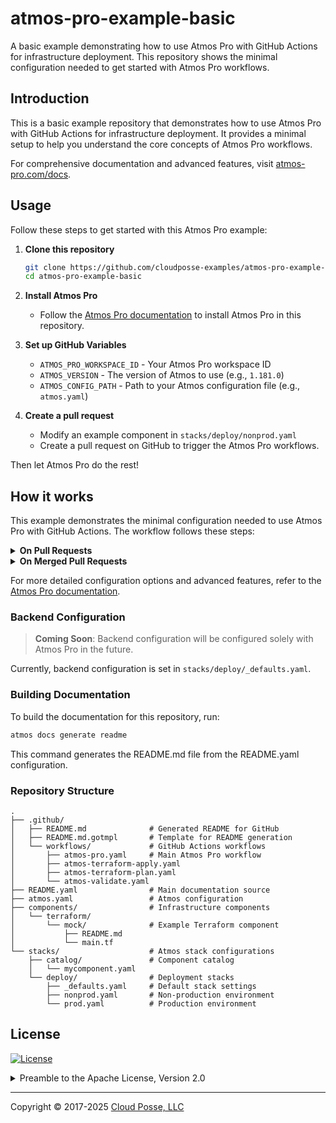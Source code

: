 # atmos-pro-example-basic


A basic example demonstrating how to use Atmos Pro with GitHub Actions for infrastructure deployment. This repository shows the minimal configuration needed to get started with Atmos Pro workflows.


## Introduction

This is a basic example repository that demonstrates how to use Atmos Pro with GitHub Actions for infrastructure deployment. It provides a minimal setup to help you understand the core concepts of Atmos Pro workflows.

For comprehensive documentation and advanced features, visit [atmos-pro.com/docs](https://atmos-pro.com/docs).



## Usage

Follow these steps to get started with this Atmos Pro example:

1. **Clone this repository**
   ```bash
   git clone https://github.com/cloudposse-examples/atmos-pro-example-basic.git
   cd atmos-pro-example-basic
   ```

2. **Install Atmos Pro**
   - Follow the [Atmos Pro documentation](https://atmos-pro.com/docs) to install Atmos Pro in this repository.

3. **Set up GitHub Variables**
   - `ATMOS_PRO_WORKSPACE_ID` - Your Atmos Pro workspace ID
   - `ATMOS_VERSION` - The version of Atmos to use (e.g., `1.181.0`)
   - `ATMOS_CONFIG_PATH` - Path to your Atmos configuration file (e.g., `atmos.yaml`)

4. **Create a pull request**
   - Modify an example component in `stacks/deploy/nonprod.yaml`
   - Create a pull request on GitHub to trigger the Atmos Pro workflows.

Then let Atmos Pro do the rest!

## How it works

This example demonstrates the minimal configuration needed to use Atmos Pro with GitHub Actions. The workflow follows these steps:

<details>
<summary><strong>On Pull Requests</strong></summary>

When a pull request is created or updated, Atmos Pro triggers [`atmos terraform plan`](.github/workflows/atmos-terraform-plan.yaml):

1. **Developer makes a change** - You modify your infrastructure code
2. **Code is pushed to feature branch** - Changes are committed and pushed
3. **GitHub Actions trigger Atmos affected stacks** - Atmos identifies which stacks are affected by your changes
4. **Atmos uploads affected stacks** - The affected stack configurations are uploaded to Atmos Pro
5. **Atmos Pro dispatches plan workflows** - Atmos Pro automatically runs `atmos terraform plan` for affected components
6. **Atmos Pro updates status comment** - Results are posted as a comment on your pull request

This gives you visibility into what changes will be made to your infrastructure before merging.
</details>

<details>
<summary><strong>On Merged Pull Requests</strong></summary>

When a pull request is merged, Atmos Pro triggers [`atmos terraform apply`](.github/workflows/atmos-terraform-apply.yaml):

1. **Pull request is merged** - Your changes are merged into the main branch
2. **GitHub Actions trigger Atmos affected stacks** - Atmos identifies which stacks need to be updated
3. **Atmos uploads affected stacks** - The affected stack configurations are uploaded to Atmos Pro
4. **Atmos Pro dispatches apply workflows** - Atmos Pro automatically runs `atmos terraform apply` for affected components
5. **Atmos Pro updates status comment** - Deployment results are posted as a comment on the merged PR

This ensures your infrastructure changes are automatically deployed when code is merged.
</details>

For more detailed configuration options and advanced features, refer to the [Atmos Pro documentation](https://atmos-pro.com/docs).

### Backend Configuration

> **Coming Soon**: Backend configuration will be configured solely with Atmos Pro in the future.

Currently, backend configuration is set in `stacks/deploy/_defaults.yaml`.


### Building Documentation

To build the documentation for this repository, run:

```bash
atmos docs generate readme
```

This command generates the README.md file from the README.yaml configuration.

### Repository Structure

```
.
├── .github/
│   ├── README.md              # Generated README for GitHub
│   ├── README.md.gotmpl       # Template for README generation
│   └── workflows/             # GitHub Actions workflows
│       ├── atmos-pro.yaml     # Main Atmos Pro workflow
│       ├── atmos-terraform-apply.yaml
│       ├── atmos-terraform-plan.yaml
│       └── atmos-validate.yaml
├── README.yaml                # Main documentation source
├── atmos.yaml                 # Atmos configuration
├── components/                # Infrastructure components
│   └── terraform/
│       └── mock/              # Example Terraform component
│           ├── README.md
│           └── main.tf
└── stacks/                    # Atmos stack configurations
    ├── catalog/               # Component catalog
    │   └── mycomponent.yaml
    └── deploy/                # Deployment stacks
        ├── _defaults.yaml     # Default stack settings
        ├── nonprod.yaml       # Non-production environment
        └── prod.yaml          # Production environment
```










## License

<a href="https://opensource.org/licenses/Apache-2.0"><img src="https://img.shields.io/badge/License-Apache%202.0-blue.svg?style=for-the-badge" alt="License"></a>

<details>
<summary>Preamble to the Apache License, Version 2.0</summary>
<br/>
<br/>



```text
Licensed to the Apache Software Foundation (ASF) under one
or more contributor license agreements.  See the NOTICE file
distributed with this work for additional information
regarding copyright ownership.  The ASF licenses this file
to you under the Apache License, Version 2.0 (the
"License"); you may not use this file except in compliance
with the License.  You may obtain a copy of the License at

  https://www.apache.org/licenses/LICENSE-2.0

Unless required by applicable law or agreed to in writing,
software distributed under the License is distributed on an
"AS IS" BASIS, WITHOUT WARRANTIES OR CONDITIONS OF ANY
KIND, either express or implied.  See the License for the
specific language governing permissions and limitations
under the License.
```
</details>


---
Copyright © 2017-2025 [Cloud Posse, LLC](https://cpco.io/copyright)
 